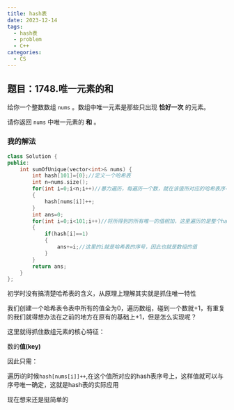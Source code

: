 ```yaml
---
title: hash表 
date: 2023-12-14
tags: 
  - hash表 
  - problem 
  - C++
categories: 
  - CS
---
```

## 题目：1748.唯一元素的和

给你一个整数数组 `nums` 。数组中唯一元素是那些只出现 **恰好一次** 的元素。

请你返回 `nums` 中唯一元素的 **和** 。

### 我的解法

```c++
class Solution {
public:
    int sumOfUnique(vector<int>& nums) {
        int hash[101]={0};//定义一个哈希表
        int n=nums.size();
        for(int i=0;i<n;i++)//暴力遍历，每遍历一个数，就在该值所对应的哈希表序号上+1
        {
            hash[nums[i]]++;
        }
        int ans=0;
        for(int i=0;i<101;i++)//将所得到的所有唯一的值相加，这里遍历的是整个hash表
        {
            if(hash[i]==1)
            {
                ans+=i;//这里的i就是哈希表的序号，因此也就是数组的值
            }
        }
        return ans;
    }
};
```

初学时没有搞清楚哈希表的含义，从原理上理解其实就是抓住唯一特性

我们创建一个哈希表令表中所有的值全为0，遍历数组，碰到一个数就+1，有重复的我们就得想办法在之前的地方在原有的基础上+1，但是怎么实现呢？

这里就得抓住数组元素的核心特征：

数的**值(key)**

因此只需：

遍历i的时候`hash[nums[i]]++`,在这个值所对应的hash表序号上，这样值就可以与序号唯一确定，这就是hash表的实际应用

现在想来还是挺简单的